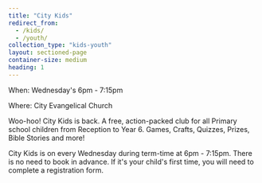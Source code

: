 ```yaml
---
title: "City Kids"
redirect_from: 
  - /kids/
  - /youth/
collection_type: "kids-youth"
layout: sectioned-page
container-size: medium
heading: 1
---
```


<div class="text-center">
  <p class="font-impact no-margin-bottom">When: Wednesday's 6pm - 7:15pm</p>
  <p class="font-impact">Where: City Evangelical Church</p>
</div>

Woo-hoo! City Kids is back. A free, action-packed club for all Primary school children from Reception to Year 6. Games, Crafts, Quizzes, Prizes, Bible Stories and more!

City Kids is on every Wednesday during term-time at 6pm - 7:15pm. There is no need to book in advance. If it's your child's first time, you will need to complete a registration form.
